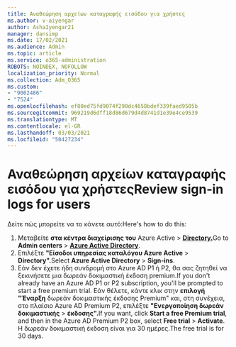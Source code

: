 ```yaml
---
title: Αναθεώρηση αρχείων καταγραφής εισόδου για χρήστες
ms.author: v-aiyengar
author: AshaIyengar21
manager: dansimp
ms.date: 17/02/2021
ms.audience: Admin
ms.topic: article
ms.service: o365-administration
ROBOTS: NOINDEX, NOFOLLOW
localization_priority: Normal
ms.collection: Adm_O365
ms.custom:
- "9002486"
- "7524"
ms.openlocfilehash: ef80ed75fd9074f290dc4658bdef339faed9505b
ms.sourcegitcommit: 969219d6dff18d86d679d4d8741d1e39e4ce9539
ms.translationtype: MT
ms.contentlocale: el-GR
ms.lasthandoff: 03/03/2021
ms.locfileid: "50427234"
---
```

# <a name="review-sign-in-logs-for-users"></a><span data-ttu-id="f739d-102">Αναθεώρηση αρχείων καταγραφής εισόδου για χρήστες</span><span class="sxs-lookup"><span data-stu-id="f739d-102">Review sign-in logs for users</span></span>

<span data-ttu-id="f739d-103">Δείτε πώς μπορείτε να το κάνετε αυτό:</span><span class="sxs-lookup"><span data-stu-id="f739d-103">Here's how to do this:</span></span>

1. <span data-ttu-id="f739d-104">Μεταβείτε **στα κέντρα διαχείρισης του** Azure Active  >  **[Directory.](https://go.microsoft.com/fwlink/p/?linkid=2067268)**</span><span class="sxs-lookup"><span data-stu-id="f739d-104">Go to **Admin centers** > **[Azure Active Directory](https://go.microsoft.com/fwlink/p/?linkid=2067268)**.</span></span>
1. <span data-ttu-id="f739d-105">Επιλέξτε **"Είσοδοι υπηρεσίας καταλόγου Azure Active**  >  **Directory".**</span><span class="sxs-lookup"><span data-stu-id="f739d-105">Select **Azure Active Directory** > **Sign-ins**.</span></span>
1. <span data-ttu-id="f739d-106">Εάν δεν έχετε ήδη συνδρομή στο Azure AD P1 ή P2, θα σας ζητηθεί να ξεκινήσετε μια δωρεάν δοκιμαστική έκδοση premium.</span><span class="sxs-lookup"><span data-stu-id="f739d-106">If you don't already have an Azure AD P1 or P2 subscription, you'll be prompted to start a free premium trial.</span></span> <span data-ttu-id="f739d-107">Εάν θέλετε, κάντε κλικ στην **επιλογή "Έναρξη** δωρεάν δοκιμαστικής έκδοσης Premium" και, στη συνέχεια, στο πλαίσιο Azure AD Premium P2, επιλέξτε **"Ενεργοποίηση δωρεάν δοκιμαστικής**  >  **έκδοσης".**</span><span class="sxs-lookup"><span data-stu-id="f739d-107">If you want, click **Start a free Premium trial**, and then in the Azure AD Premium P2 box, select **Free trial** > **Activate**.</span></span> <span data-ttu-id="f739d-108">Η δωρεάν δοκιμαστική έκδοση είναι για 30 ημέρες.</span><span class="sxs-lookup"><span data-stu-id="f739d-108">The free trial is for 30 days.</span></span>